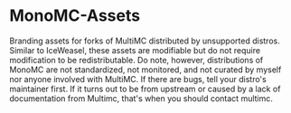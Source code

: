 # MonoMC-Assets
Branding assets for forks of MultiMC distributed by unsupported distros. Similar to IceWeasel, these assets are modifiable but do not require modification to be redistributable. Do note, however, distributions of MonoMC are not standardized, not monitored, and not curated by myself nor anyone involved with MultiMC. If there are bugs, tell your distro's maintainer first. If it turns out to be from upstream or caused by a lack of documentation from Multimc, that's when you should contact multimc.
